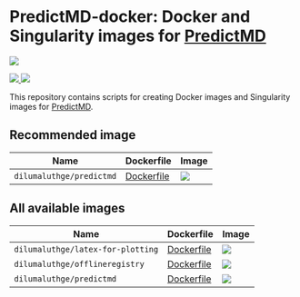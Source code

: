 # PredictMD-docker: Docker and Singularity images for [PredictMD](https://predictmd.net)

<p>
<a href="https://doi.org/10.5281/zenodo.1291209">
<img
src="https://zenodo.org/badge/109460252.svg"/>
</a>
</p>

<p>
<a
href="https://bors.tech">
<img
src="https://bors.tech/images/badge_small.svg"/>
</a> <a
href="https://travis-ci.com/DilumAluthge/PredictMD-docker/branches">
<img
src="https://travis-ci.com/DilumAluthge/PredictMD-docker.svg?branch=master"/>
</a>
</p>

This repository contains scripts for creating Docker images and
Singularity images for [PredictMD](https://predictmd.net).

## Recommended image

| Name | Dockerfile | Image |
| ---- | ---------- | ----- |
| `dilumaluthge/predictmd` | [Dockerfile](/images/predictmd/builddir/Dockerfile) | <a href="https://hub.docker.com/r/dilumaluthge/predictmd"><img src="https://images.microbadger.com/badges/image/dilumaluthge/predictmd.svg"></a> |

## All available images

| Name | Dockerfile | Image |
| ---- | ---------- | ----- |
| `dilumaluthge/latex-for-plotting` | [Dockerfile](/images/latex-for-plotting/builddir/Dockerfile) | <a href="https://hub.docker.com/r/dilumaluthge/latex-for-plotting"><img src="https://images.microbadger.com/badges/image/dilumaluthge/latex-for-plotting.svg"></a> |
| `dilumaluthge/offlineregistry` | [Dockerfile](/images/offlineregistry/builddir/Dockerfile) | <a href="https://hub.docker.com/r/dilumaluthge/offlineregistry"><img src="https://images.microbadger.com/badges/image/dilumaluthge/offlineregistry.svg"></a> |
| `dilumaluthge/predictmd` | [Dockerfile](/images/predictmd/builddir/Dockerfile) | <a href="https://hub.docker.com/r/dilumaluthge/predictmd"><img src="https://images.microbadger.com/badges/image/dilumaluthge/predictmd.svg"></a> |
